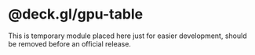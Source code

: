 # @deck.gl/gpu-table

This is temporary module placed here just for easier development, should be removed before an official release.
